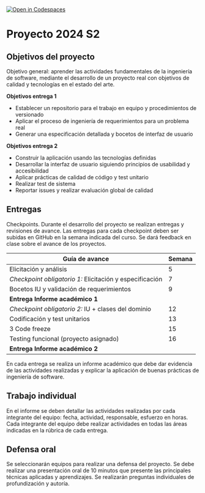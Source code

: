 [![Open in Codespaces](https://classroom.github.com/assets/launch-codespace-2972f46106e565e64193e422d61a12cf1da4916b45550586e14ef0a7c637dd04.svg)](https://classroom.github.com/open-in-codespaces?assignment_repo_id=15811329)

# Proyecto 2024 S2

## Objetivos del proyecto

Objetivo general: aprender las actividades fundamentales de la ingeniería de software, mediante el desarrollo de un proyecto real con objetivos de calidad y tecnologías en el estado del arte.

**Objetivos entrega 1**

- Establecer un repositorio para el trabajo en equipo y procedimientos de versionado
- Aplicar el proceso de ingeniería de requerimientos para un problema real
- Generar una especificación detallada y bocetos de interfaz de usuario

**Objetivos entrega 2**

- Construir la aplicación usando las tecnologías definidas
- Desarrollar la interfaz de usuario siguiendo principios de usabilidad y accesibilidad
- Aplicar prácticas de calidad de código y test unitario
- Realizar test de sistema
- Reportar issues y realizar evaluación global de calidad

## Entregas

Checkpoints. Durante el desarrollo del proyecto se realizan entregas y revisiones de avance. Las entregas para cada checkpoint deben ser subidas en GitHub en la semana indicada del curso. Se dará feedback en clase sobre el avance de los proyectos.

| Guía de avance                                           | Semana |
| -------------------------------------------------------- | ------ |
| Elicitación y análisis                                   | 5      |
| _Checkpoint obligatorio 1:_ Elicitación y especificación | 7      |
| Bocetos IU y validación de requerimientos                | 9      |
| **Entrega Informe académico 1**                          |        |
| _Checkpoint obligatorio 2:_ IU + clases del dominio      | 12     |
| Codificación y test unitarios                            | 13     |
| 3 Code freeze                                            | 15     |
| Testing funcional (proyecto asignado)                    | 16     |
| **Entrega Informe académico 2**                          |

En cada entrega se realiza un informe académico que debe dar evidencia de las actividades realizadas y explicar la aplicación de buenas prácticas de ingeniería de software.

## Trabajo individual

En el informe se deben detallar las actividades realizadas por cada integrante del equipo: fecha, actividad, responsable, esfuerzo en horas. Cada integrante del equipo debe realizar actividades en todas las áreas indicadas en la rúbrica de cada entrega.

## Defensa oral

Se seleccionarán equipos para realizar una defensa del proyecto. Se debe realizar una presentación oral de 10 minutos que presente las principales técnicas aplicadas y aprendizajes. Se realizarán preguntas individuales de profundización y autoría.

